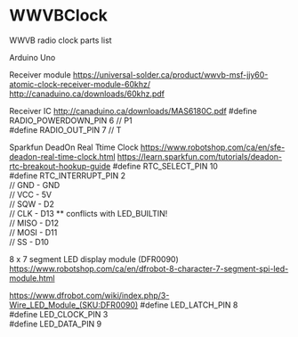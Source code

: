 # WWVBClock
WWVB radio clock parts list  

Arduino Uno  

Receiver module 
<https://universal-solder.ca/product/wwvb-msf-jjy60-atomic-clock-receiver-module-60khz/>
<http://canaduino.ca/downloads/60khz.pdf>

Receiver IC <http://canaduino.ca/downloads/MAS6180C.pdf>
#define RADIO_POWERDOWN_PIN 6 // P1  
#define RADIO_OUT_PIN       7 // T  

Sparkfun DeadOn Real Ttime Clock 
<https://www.robotshop.com/ca/en/sfe-deadon-real-time-clock.html>
<https://learn.sparkfun.com/tutorials/deadon-rtc-breakout-hookup-guide>
#define RTC_SELECT_PIN     10  
#define RTC_INTERRUPT_PIN  2  
// GND - GND  
// VCC - 5V  
// SQW - D2  
// CLK - D13  ** conflicts with LED_BUILTIN!  
// MISO - D12  
// MOSI - D11  
// SS - D10  

8 x 7 segment LED display module (DFR0090)
<https://www.robotshop.com/ca/en/dfrobot-8-character-7-segment-spi-led-module.html>

<https://www.dfrobot.com/wiki/index.php/3-Wire_LED_Module_(SKU:DFR0090)>
#define LED_LATCH_PIN     8  
#define LED_CLOCK_PIN     3  
#define LED_DATA_PIN      9  
